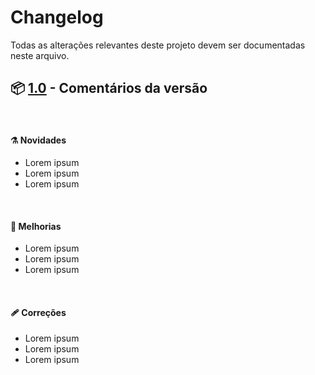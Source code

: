 # Changelog

Todas as alterações relevantes deste projeto devem ser documentadas neste arquivo.

## 📦 [1.0](https://github.com/avell-labs/drivers/releases/tag/1.0) - Comentários da versão

<br/>

#### ⚗️ Novidades

- Lorem ipsum
- Lorem ipsum
- Lorem ipsum

<br/>

#### 🔬 Melhorias

- Lorem ipsum
- Lorem ipsum
- Lorem ipsum

<br/>

#### 🩹 Correções

- Lorem ipsum
- Lorem ipsum
- Lorem ipsum
